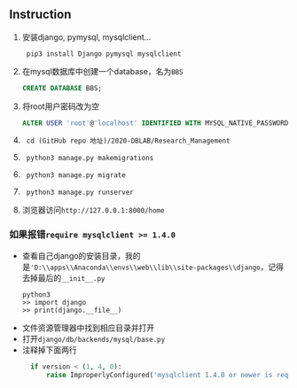 ## Instruction
1. 安装django, pymysql, mysqlclient...
   ```shell
    pip3 install Django pymysql mysqlclient
   ```
2. 在mysql数据库中创建一个database，名为`BBS`
   ```sql
   CREATE DATABASE BBS;
   ```
3. 将root用户密码改为空
   ```sql
   ALTER USER 'root'@'localhost' IDENTIFIED WITH MYSQL_NATIVE_PASSWORD BY '';
   ```
4. ```shell
    cd (GitHub repo 地址)/2020-DBLAB/Research_Management
   ```
5. ```shell
    python3 manage.py makemigrations
   ```
6. ```shell
    python3 manage.py migrate
   ```
7. ```shell
    python3 manage.py runserver
   ```
8. 浏览器访问`http://127.0.0.1:8000/home`

### 如果报错`require mysqlclient >= 1.4.0`
- 查看自己django的安装目录，我的是`'D:\\apps\\Anaconda\\envs\\web\\lib\\site-packages\\django`，记得去掉最后的`__init__.py`
  ```shell
  python3
  >> import django
  >> print(django.__file__)
  ```
- 文件资源管理器中找到相应目录并打开
- 打开`django/db/backends/mysql/base.py`
- 注释掉下面两行
  ```python
    if version < (1, 4, 0):
        raise ImproperlyConfigured('mysqlclient 1.4.0 or newer is required; you have %s.' % Database.__version__)
  ```
